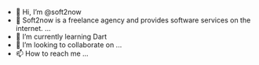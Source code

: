 - 👋 Hi, I’m @soft2now
- 👀 Soft2now is a freelance agency and provides software services on the internet. ...
- 🌱 I’m currently learning Dart
- 💞️ I’m looking to collaborate on ...
- 📫 How to reach me ...

<!---
soft2now/soft2now is a ✨ special ✨ repository because its `README.md` (this file) appears on your GitHub profile.
You can click the Preview link to take a look at your changes.
--->
